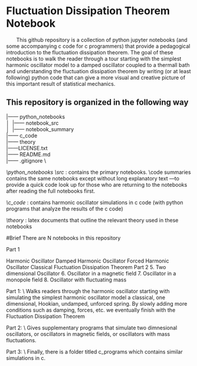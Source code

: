 # **Fluctuation Dissipation Theorem Notebook**

&nbsp;&nbsp;&nbsp;&nbsp;&nbsp;&nbsp; This github repository is a collection of python jupyter notebooks (and some accompanying c code for c programmers) that provide a pedagogical introduction to the fluctuation dissipation theorem. The goal of these notebooks is to walk the reader through a tour starting with the simplest harmonic oscillator model to a damped oscillator coupled to a thermall bath and understanding the fluctuation dissipation theorem by writing (or at least following) python code that can give a more visual and creative picture of this important result of statistical mechanics.

## **This repository is organized in the following way**

|—— python_notebooks \
│&nbsp;&nbsp;|—— notebook_src \
│&nbsp;&nbsp;|—— notebook_summary \
|—— c_code \
|—— theory \
|——LICENSE.txt \
|—— README.md \
|—— .gitignore \

*\python_notebooks \src* : contains the primary notebooks. \code summaries contains the same notebooks except without long explanatory text —to provide a quick code look up for those who are returning to the notebooks after reading the full notebooks first.

*\c_code* : contains harmonic oscillator simulations in c code (with python programs that analyze the results of the c code)

*\theory* : latex documents that outline the relevant theory used in these notebooks

#Brief There are N notebooks in this repository

Part 1

Harmonic Oscillator
Damped Harmonic Oscillator
Forced Harmonic Oscillator
Classical Fluctuation Dissipation Theorem
Part 2 5. Two dimensional Oscillator 6. Oscillator in a magnetic field 7. Oscillator in a monopole field 8. Oscillator with fluctuating mass



Part 1: \\
Walks readers through the harmonic oscillator starting with simulating the simplest harmonic oscillator model a classical, one dimensional, Hookian, undamped, unforced spring. By slowly adding more conditions such as damping, forces, etc. we eventually finish with the Fluctuation Dissipation Theorem


Part 2: \\
Gives supplementary programs that simulate two dimnesional oscillators, or oscillators in magnetic fields, or oscillators with mass fluctuations.


Part 3: \\
Finally, there is a folder titled c_programs which contains similar simulations in c. 

